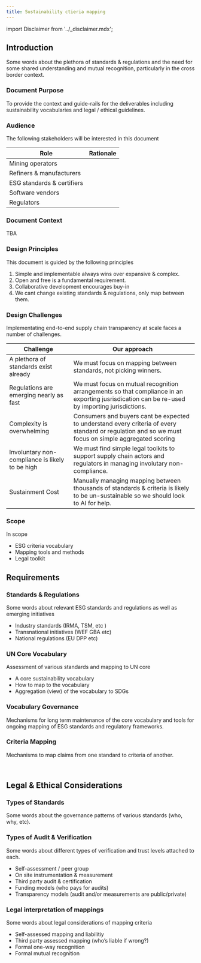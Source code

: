 ```yaml
---
title: Sustainability ctieria mapping
---
```


import Disclaimer from '../\_disclaimer.mdx';

<Disclaimer />

## Introduction
Some words about the plethora of standards & regulations and the need for some shared understanding and mutual recognition, particularly in the cross border context. 

### Document Purpose

To provide the context and guide-rails for the deliverables including sustainability vocabularies and legal / ethical guidelines.

### Audience 

The following stakeholders will be interested in this document

Role | Rationale
--|--
Mining operators | 
Refiners & manufacturers |
ESG standards & certifiers |
Software vendors |
Regulators |

### Document Context

TBA

### Design Principles 

This document is guided by the following principles
1. Simple and implementable always wins over expansive & complex.
2. Open and free is a fundamental requirement.
3. Collaborative development encourages buy-in
4. We cant change existing standards & regulations, only map between them.

### Design Challenges

Implementating end-to-end supply chain transparency at scale faces a number of challenges. 

Challenge | Our approach 
-- | --
A plethora of standards exist already | We must focus on mapping between standards, not picking winners.
Regulations are emerging nearly as fast | We must focus on mutual recognition arrangements so that compliance in an exporting jusrisdication can be re-used by importing jurisdictions.
Complexity is overwhelming | Consumers and buyers cant be expected to understand every criteria of every standard or regulation and so we must focus on simple aggregated scoring 
Involuntary non-compliance is likely to be high| We must find simple legal toolkits to support supply chain actors and regulators in managing involutary non-compliance.
Sustainment Cost | Manually managing mapping between thousands of standards & criteria is likely to be un-sustainable so we should look to AI for help.


### Scope 

In scope

* ESG criteria vocabulary
* Mapping tools and methods
* Legal toolkit



## Requirements

### Standards & Regulations
Some words about relevant ESG standards and regulations as well as emerging initiatives

* Industry standards (IRMA, TSM, etc )
* Transnational initiatives (WEF GBA etc)
* National regulations (EU DPP etc)

### UN Core Vocabulary

Assessment of various standards and mapping to UN core

* A core sustainability vocabulary 
* How to map to the vocabulary
* Aggregation (view) of the vocabulary to SDGs

### Vocabulary Governance

Mechanisms for long term maintenance of the core vocabulary and tools for ongoing mapping of ESG standards and regulatory frameworks.  

### Criteria Mapping

Mechanisms to map claims from one standard to criteria of another.  


 
## Legal & Ethical Considerations

### Types of Standards

Some words about the governance patterns of various standards (who, why, etc). 

### Types of Audit & Verification

Some words about different types of verification and trust levels attached to each.

* Self-assessment / peer group 
* On site instrumentation & measurement
* Third party audit & certification 
* Funding models (who pays for audits)
* Transparency models (audit and/or measurements are public/private)

### Legal interpretation of mappings

Some words about legal considerations of mapping criteria

* Self-assessed mapping and liabilitiy
* Third party assessed mapping (who’s liable if wrong?)
* Formal one-way recognition
* Formal mutual recognition



